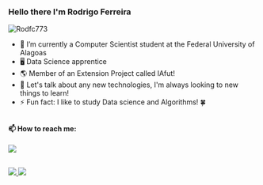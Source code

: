 
### Hello there I'm  Rodrigo Ferreira 

<p align="left"> <img src="https://komarev.com/ghpvc/?username=Rodfc773&label=Profile%20views&color=0e75b6&style=flat" alt="Rodfc773" /> </p>

- 🔭 I’m currently a Computer Scientist student at the Federal University of Alagoas
- 🖥 Data Science apprentice
- :earth_americas: Member of an Extension Project called IAfut!   
- 💬 Let's talk about any new technologies, I'm always looking to new things to learn! 
- ⚡ Fun fact: I like to study Data science and Algorithms! :four_leaf_clover:

##

<h4>📫 How to reach me:</h4>  
<div>
  <a href=https://www.linkedin.com/in/rodrigo-ferreira-88339b205/>
  <img heigth="80em" src="https://img.shields.io/badge/linkedin-%230077B5.svg?&style=for-the-badge&logo=linkedin&logoColor=white"/>
</div>
  
##
  
<div>
    <a href="Rodfc773/">
    <img heigth="180em" src="https://github-readme-stats.vercel.app/api?username=Rodfc773&show_icons=True&theme=midnight-purple"/>  
    <img heigth ="180en" src="https://github-readme-stats.vercel.app/api/top-langs/?username=Rodfc773&layout=compact&show_icons=True&theme=midnight-purple"/>
</div>

 
  
